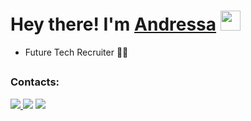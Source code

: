 ## <h1> Hey there! I'm <a href="https://www.linkedin.com/in/andressa-sso" target="_blank">Andressa</a> <img src="https://media.giphy.com/media/hvRJCLFzcasrR4ia7z/giphy.gif" width="32px"></h1>
- Future Tech Recruiter 👩‍💻

##

<div>
<h3>Contacts:</h3>
<a href="mailto:andressa.sso.81@gmail.com"><img src="https://img.shields.io/badge/Gmail-D14836?style=for-the-badge&logo=gmail&logoColor=white" target="_blank">
</a>
<a href="https://www.linkedin.com/in/andressa-sso" target="_blank"><img src="https://img.shields.io/badge/-LinkedIn-%230077B5?style=for-the-badge&logo=linkedin&logoColor=white" target="_blank"></a> 
<a href="https://instagram.com/andressinha.souzaa" target="_blank"><img src="https://img.shields.io/badge/-Instagram-%23E4405F?style=for-the-badge&logo=instagram&logoColor=white" target="_blank"></a>
</div>

##
